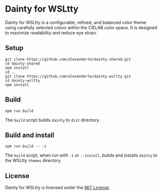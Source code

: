 # Dainty for WSLtty

Dainty for WSLtty is a configurable, refined, and balanced color theme using carefully selected colors within the CIELAB color space. It is designed to maximize readability and reduce eye strain.

## Setup

    git clone https://github.com/alexanderte/dainty-shared.git
    cd dainty-shared
    npm install
    cd ..
    git clone https://github.com/alexanderte/dainty-wsltty.git
    cd dainty-wsltty
    npm install

## Build

    npm run build

The `build` script builds `dainty` to `dist` directory.

## Build and install

    npm run build -- -i

The `build` script, when run with `-i` or `--install`, builds and installs `dainty` to the WSLtty `themes` directory.

## License

Dainty for WSLtty is licensed under the [MIT License](https://github.com/alexanderte/dainty-wsltty/blob/master/license.md).
